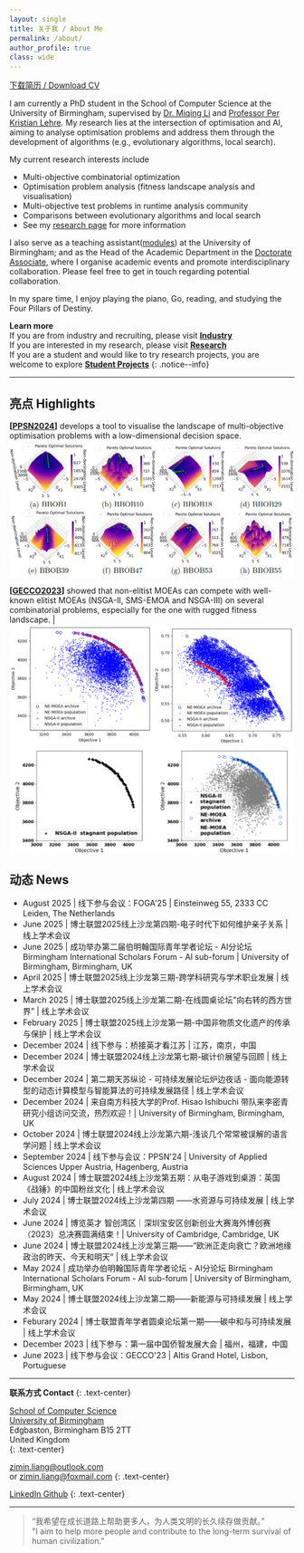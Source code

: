 ```yaml
---
layout: single
title: 关于我 / About Me
permalink: /about/
author_profile: true
class: wide
---
```



[ 下载简历 / Download CV ](/assets/files/cv.pdf)


I am currently a PhD student in the School of Computer Science at the University of Birmingham, supervised by [Dr. Miqing Li](https://sites.google.com/view/miqing-li/applied-research) and [Professor Per Kristian Lehre](https://pklehre.github.io/EC-Theory-UoB/Lehre/). My research lies at the intersection of optimisation and AI, aiming to analyse optimisation problems and address them through the development of algorithms (e.g., evolutionary algorithms, local search). 

My current research interests include
 - Multi-objective combinatorial optimization
 - Optimisation problem analysis (fitness landscape analysis and visualisation)
 - Multi-objective test problems in runtime analysis community
 - Comparisons between evolutionary algorithms and local search
 - See my [research page](/research/) for more information

I also serve as a teaching assistant([modules](/teaching/)) at the University of Birmingham; and as the Head of the Academic Department in the [Doctorate Associate](https://www.doctorateassociation.org/), where I organise academic events and promote interdisciplinary collaboration. Please feel free to get in touch regarding potential collaboration.

In my spare time, I enjoy playing the piano, Go, reading, and studying the Four Pillars of Destiny.


**Learn more**<br />
If you are from industry and recruiting, please visit [**Industry**](/industry/)<br />
If you are interested in my research, please visit [**Research**](/research/)<br />
If you are a student and would like to try research projects, you are welcome to explore [**Student Projects**](/teaching/#projects)
{: .notice--info}

---

## 亮点 Highlights

**\[[PPSN2024](https://dl.acm.org/doi/10.1007/978-3-031-70085-9_19)\]** develops a tool to visualise the landscape of multi-objective optimisation problems with a low-dimensional decision space. 
<img src="/assets/images/PPSN2024.png" alt="PPSN2024" width="800" style="display: block; margin: auto;">


**\[[GECCO2023](https://dl.acm.org/doi/10.1145/3583133.3590646)\]** showed that non-elitist MOEAs can compete with well-known elitist MOEAs (NSGA-II, SMS-EMOA and NSGA-III) on several combinatorial problems, especially for the one with rugged fitness landscape. | 
<img src="/assets/images/GECCO2023.png" alt="GECCO2023" width="800" style="display: block; margin: auto;">


## 动态 News
 - August 2025 | 线下参与会议：FOGA'25 | Einsteinweg 55, 2333 CC Leiden, The Netherlands
 - June 2025 | 博士联盟2025线上沙龙第四期-电子时代下如何维护亲子关系 | 线上学术会议
 - June 2025 | 成功举办第二届伯明翰国际青年学者论坛 - AI分论坛 Birmingham International Scholars Forum - AI sub-forum | University of Birmingham, Birmingham, UK
 - April 2025 | 博士联盟2025线上沙龙第三期-跨学科研究与学术职业发展 | 线上学术会议
 - March 2025 | 博士联盟2025线上沙龙第二期-在线圆桌论坛"向右转的西方世界” | 线上学术会议
 - February 2025 | 博士联盟2025线上沙龙第一期-中国非物质文化遗产的传承与保护 | 线上学术会议
 - December 2024 | 线下参与：桥接英才看江苏 | 江苏，南京，中国
 - December 2024 | 博士联盟2024线上沙龙第七期-碳计价展望与回顾 | 线上学术会议
 - December 2024 | 第二期天苏纵论 - 可持续发展论坛炉边夜话 - 面向能源转型的动态计算模型与智能算法的可持续发展路径 | 线上学术会议
 - December 2024 | 来自南方科技大学的Prof. Hisao Ishibuchi 带队来李密青研究小组访问交流，热烈欢迎！| University of Birmingham, Birmingham, UK
 - October 2024 | 博士联盟2024线上沙龙第六期-浅谈几个常常被误解的语言学问题 | 线上学术会议
 - September 2024 | 线下参与会议：PPSN'24 | University of Applied Sciences Upper Austria, Hagenberg, Austria
 - August 2024 | 博士联盟2024线上沙龙第五期：从电子游戏到桌游：英国《战锤》的中国粉丝文化 | 线上学术会议
 - July 2024 | 博士联盟2024线上沙龙第四期 ——水资源与可持续发展 | 线上学术会议
 - June 2024 | 博览英才 智创湾区｜深圳宝安区创新创业大赛海外博创赛（2023）总决赛圆满结束！| University of Cambridge, Cambridge, UK
 - June 2024 | 博士联盟2024线上沙龙第三期——“欧洲正走向衰亡？欧洲地缘政治的昨天、今天和明天” | 线上学术会议
 - May 2024 | 成功举办伯明翰国际青年学者论坛 - AI分论坛 Birmingham International Scholars Forum - AI sub-forum | University of Birmingham, Birmingham, UK
 - May 2024 | 博士联盟2024线上沙龙第二期——新能源与可持续发展 | 线上学术会议
 - Feburary 2024 | 博士联盟青年学者圆桌论坛第一期——碳中和与可持续发展 | 线上学术会议
 - December 2023 | 线下参与：第一届中国侨智发展大会 | 福州，福建，中国
 - June 2023 | 线下参与会议：GECCO'23 | Altis Grand Hotel, Lisbon, Portuguese

---

**联系方式 Contact**
{: .text-center}

[School of Computer Science](https://www.birmingham.ac.uk/schools/computer-science/) <a href="https://www.bing.com/maps?osid=a59555ca-7b8b-4731-a0ad-38da711e541f&cp=sr7hydgv3z5g&lvl=15.75&pi=0&imgid=f0cfdbd0-23c2-45d8-9132-4cf510fd0b6d&v=2&sV=2&form=S00027"><i class="fa-solid fa-map-pin"></i></a><br />
[University of Birmingham](https://www.birmingham.ac.uk)<br />
Edgbaston, Birmingham B15 2TT <br />
United Kingdom<br />
{: .text-center}

[zimin.liang@outlook.com](mailto:zimin.liang@outlook.com) <br />
or [zimin.liang@foxmail.com](mailto:zimin.liang@foxmail.com)
{: .text-center}

<a href="https://www.linkedin.com/in/zimin-liang/"><i class="fa-brands fa-linkedin fa-lg"></i> LinkedIn </a>  <a href="https://github.com/Zim-L/"><i class="fa-brands fa-github fa-lg"></i> Github</a> 
{: .text-center}

---

> “我希望在成长道路上帮助更多人，为人类文明的长久续存做贡献。”<br />
> "I aim to help more people and contribute to the long-term survival of human civilization."